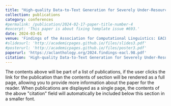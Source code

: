 ```yaml
---
title: "High-quality Data-to-Text Generation for Severely Under-Resourced Languages with Out-of-the-box Large Language Models"
collection: publications
category: conferences
#permalink: /publication/2024-02-17-paper-title-number-4
#excerpt: 'This paper is about fixing template issue #693.'
date: 2024-03-01
venue: 'Findings of the Association for Computational Linguistics: EACL 2024'
#slidesurl: 'http://academicpages.github.io/files/slides3.pdf'
#posterurl: 'http://academicpages.github.io/files/poster3.pdf'
paperurl: 'https://aclanthology.org/2024.findings-eacl.98.pdf'
citation: 'High-quality Data-to-Text Generation for Severely Under-Resourced Languages with Out-of-the-box Large Language Models (Lorandi & Belz, Findings 2024)'
---
```


The contents above will be part of a list of publications, if the user clicks the link for the publication than the contents of section will be rendered as a full page, allowing you to provide more information about the paper for the reader. When publications are displayed as a single page, the contents of the above "citation" field will automatically be included below this section in a smaller font.
